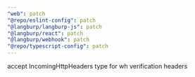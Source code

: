 ```yaml
---
"web": patch
"@repo/eslint-config": patch
"@langburp/langburp-js": patch
"@langburp/react": patch
"@langburp/webhook": patch
"@repo/typescript-config": patch
---
```


accept IncomingHttpHeaders type for wh verification headers

